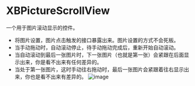 # XBPictureScrollView
一个用于图片滚动显示的控件。
* 将图片设置，图片点击触发的接口暴露出来。图片设置的方式不会死板。
* 当手动拖动时，自动滚动停止，待手动拖动完成后，重新开始自动滚动。
* 当自动滚动到最后一张图片时，下一张图片（也就是第一张）会紧跟在后面显示出来，你是看不出来有任何差异的。
* 当处于第一张图片，这时手动往右拖动时，最后一张图片会紧跟着往右显示出来，你也是看不出来有差异的。
![image](https://github.com/xxblsx/XBPictureScrollView/blob/master/QQ20170608-094520.gif)
